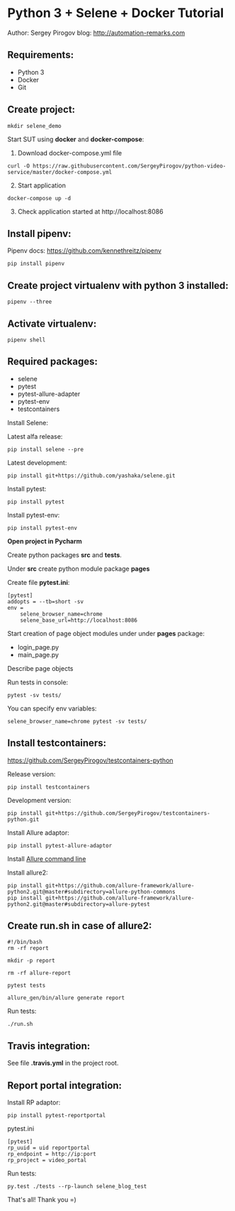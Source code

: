 Python 3 + Selene + Docker Tutorial
===================================
Author: Sergey Pirogov
blog: http://automation-remarks.com

Requirements: 
-------------

- Python 3
- Docker
- Git

Create project:
---------------

```
mkdir selene_demo
```

Start SUT using **docker** and **docker-compose**:

1) Download docker-compose.yml file

```
curl -O https://raw.githubusercontent.com/SergeyPirogov/python-video-service/master/docker-compose.yml
```

2) Start application
 
```
docker-compose up -d
```

3) Check application started at http://localhost:8086

Install pipenv:
---------------

Pipenv docs: https://github.com/kennethreitz/pipenv

```
pip install pipenv
```

Create project virtualenv with python 3 installed:
--------------------------------------------------

```
pipenv --three
```

Activate virtualenv:
--------------------

```
pipenv shell
```

Required packages:
------------------

- selene
- pytest
- pytest-allure-adapter
- pytest-env
- testcontainers

Install Selene:

Latest alfa release:

```
pip install selene --pre
```

Latest development:

```
pip install git+https://github.com/yashaka/selene.git
```

Install pytest:

```
pip install pytest
```

Install pytest-env:

```
pip install pytest-env
```

**Open project in Pycharm**

Create python packages **src** and **tests**.
    
Under **src** create python module package **pages**

Create file **pytest.ini**:
    
```
[pytest]
addopts = --tb=short -sv
env =
    selene_browser_name=chrome
    selene_base_url=http://localhost:8086    
```
    
Start creation of page object modules under under **pages** package:

- login_page.py
- main_page.py

Describe page objects

Run tests in console:

```
pytest -sv tests/ 
```

You can specify env variables:

```
selene_browser_name=chrome pytest -sv tests/
```

Install testcontainers:
-----------------------

https://github.com/SergeyPirogov/testcontainers-python

Release version:

```
pip install testcontainers
```

Development version:

```
pip install git+https://github.com/SergeyPirogov/testcontainers-python.git
```
Install Allure adaptor:

```
pip install pytest-allure-adaptor
```

Install [Allure command line](http://wiki.qatools.ru/display/AL/Allure+Commandline)


Install allure2:

```
pip install git+https://github.com/allure-framework/allure-python2.git@master#subdirectory=allure-python-commons
pip install git+https://github.com/allure-framework/allure-python2.git@master#subdirectory=allure-pytest
```

Create run.sh in case of allure2:
--------------

```
#!/bin/bash
rm -rf report

mkdir -p report

rm -rf allure-report

pytest tests

allure_gen/bin/allure generate report
```

Run tests:

```
./run.sh
```

Travis integration:
------------------

See file **.travis.yml** in the project root.

Report portal integration:
-------------------------

Install RP adaptor:

```
pip install pytest-reportportal
```

pytest.ini
```
[pytest]
rp_uuid = uid reportportal
rp_endpoint = http://ip:port
rp_project = video_portal
```

Run tests:

```
py.test ./tests --rp-launch selene_blog_test
```

That's all! Thank you =)

